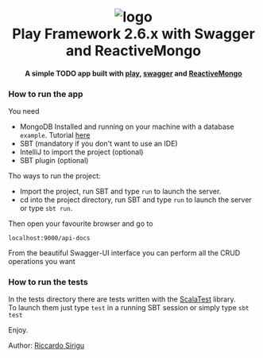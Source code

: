 <h1 align="center">
  <img src="https://raw.githubusercontent.com/ricsirigu/play26-swagger-reactivemongo/master/docs/logo.png" alt="logo">
   <br>
    Play Framework 2.6.x with Swagger and ReactiveMongo  
   <br>
  <h4 align="center">
A simple TODO app built with <a href="https://www.playframework.com/">play<a/>, <a href="https://github.com/swagger-api/swagger-play/tree/master/play-2.6/swagger-play">swagger<a/> and <a href="http://reactivemongo.org/">ReactiveMongo<a/>
  </h4>
</h1>


### How to run the app
You need
* MongoDB Installed and running on your machine with a database ```example```. Tutorial [here](https://docs.mongodb.com/v3.2/tutorial/install-mongodb-on-ubuntu/)
* SBT (mandatory if you don't want to use an IDE)
* IntelliJ to import the project (optional)
* SBT plugin (optional)

Tho ways to run the project:
* Import the project, run SBT and type ```run```  to launch the server.
* cd into the project directory, run SBT and type ```run```  to launch the server or type ```sbt run```.

Then open your favourite browser and go to

```localhost:9000/api-docs```

From the beautiful Swagger-UI interface you can perform all the CRUD operations you want

### How to run the tests
In the tests directory there are tests written with the [ScalaTest](http://www.scalatest.org/) library.  
To launch them just type ```test``` in a running SBT session or simply type ```sbt test```

Enjoy.

Author: [Riccardo Sirigu](https://www.riccardosirigu.com/)
